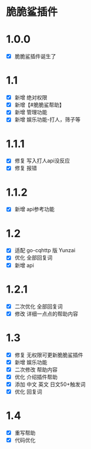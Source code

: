 # 脆脆鲨插件
# 1.0.0

- [x] 脆脆鲨插件诞生了 

# 1.1

- [x] 新增 绝对权限
- [x] 新增【#脆脆鲨帮助】
- [x] 新增 管理功能
- [x] 新增 娱乐功能-打人，筛子等

# 1.1.1

- [x] 修复 写入打人api没反应
- [x] 修复 报错

# 1.1.2

- [x] 新增 api参考功能

# 1.2

- [x] 适配 go-cqhttp 版 Yunzai
- [x] 优化 全部回复词
- [x] 新增 api

# 1.2.1

- [x] 二次优化 全部回复词 
- [x] 修改 详细一点点的帮助内容   

# 1.3

- [x] 修复 无权限可更新脆脆鲨插件
- [x] 新增 娱乐功能
- [x] 二次修改 帮助内容
- [x] 优化 介绍插件帮助
- [x] 添加 中文 英文 日文50+触发词
- [x] 优化 回复词

# 1.4

- [x] 重写帮助
- [x] 代码优化